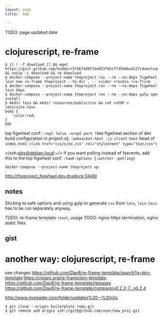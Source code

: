 ```yaml
---
layout: page
title:  AAA

---
```


TODO: page updated date

# clojurescript, re-frame

``` Shell
$ [[ ! -f download ]] && wget https://gist.github.com/koddo/c5f2b74d9f33e023f02cf735b66a4127/download && unzip -j download && rm download
$ docker-compose --project-name theproject run --rm --no-deps figwheel lein new re-frame theproject --to-dir . -- +cider +routes +re-frisk
$ docker-compose --project-name theproject run --rm --no-deps figwheel lein deps
$ docker-compose --project-name theproject run --rm --no-deps gulp npm install
$ mkdir less && mkdir resources/public/css && cat <<EOF > less/site.less
body {
    color:red;
}
EOF
```

top figwheel conf: `:repl false :nrepl-port 7888`
figwheel section of dev build configuration in project.clj: `:websocket-host :js-client-host`
head of `index.html`: `<link href="css/site.css" rel="stylesheet" type="text/css">`

</ssh:alex@debian.local:~/>
if you want polling instead of fsevents, add this to the top figwheel conf: `:hawk-options {:watcher :polling}`

``` Shell
docker-compose --project-name theproject up
```

<http://theproject_figwheel.dev.dnsdock:3449/>

## notes

Sticking to safe options and using gulp to generate `css` from `less`, `lein-less` has to be run separately anyway.

TODO: re-frame template `+test`, usage
TODO: nginx https termination, nginx static files

## gist

<script src="https://gist.github.com/koddo/28186b849ffeed5a56f1c91464b05901.js"></script>




# another way: clojurescript, re-frame

see changes
<https://github.com/Day8/re-frame-template/search?q=lein-template>
<https://clojars.org/re-frame/lein-template>
<https://github.com/Day8/re-frame-template/releases>
<https://github.com/Day8/re-frame-template/compare/v0.2.2-7...v0.2.4>

<http://www.inoreader.com/folder/updates%20--%20cljs>


``` Shell
$ git clone --origin boilerplate repo.git
$ git remote add origin ssh://git@github.com/user/new_proj.git
```



